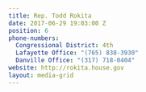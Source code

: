 ```yaml
---
title: Rep. Todd Rokita
date: 2017-06-29 19:03:00 Z
position: 6
phone-numbers:
  Congressional District: 4th
  Lafayette Office: "(765) 838-3930"
  Danville Office: "(317) 718-0404"
website: http://rokita.house.gov
layout: media-grid
---
```


